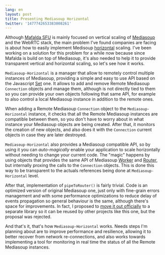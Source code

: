 ```yaml
---
lang: en
layout: post
title: Presenting Mediasoup Horizontal
twitter: '1477742653383008261'
---
```


Although [Mafalda SFU](https://mafalda.io) is mainly focused on vertical scaling
of [Mediasoup](https://mediasoup.org/) and the WebRTC stack, the main problem
I've found companies are facing is about how to easily implement Medisoup
[horizontal](https://en.wikipedia.org/wiki/Scalability#Horizontal_or_scale_out)
scaling. I've been working on a solution for this problem for a while now
because since Mafalda is build on top of Mediasoup, it's also needed to help it
to provide transparent vertical and horizontal scaling, so let's see how it
works.

`Mediasoup-Horizontal` is a manager that allow to remotely control multiple
instances of Mediasoup, providing a simple and easy to use API based on the
Javascript
[Set](https://developer.mozilla.org/en-US/docs/Web/JavaScript/Reference/Global_Objects/Set)
one. It allows to add and remove Remote Mediasoup `Connection` objects and
manage them, although is not directly tied to them so you can provide your own
objects following that same API, for example to also control a local Mediasoup
instance in addition to the remote ones.

When adding a Remote Mediasoup `Connection` object to the `Mediasoup-Horizontal`
instance, it checks that all the Remote Mediasoup instances are compatible
between them, so you don't have to worry about in what instance your Mediasoup
objects are being created. After that, it monitors the creation of new objects,
and also does it with the `Connection` current objects in case they are later
destroyed.

`Mediasoup-Horizontal` also provides a Mediasoup compatible API, so by using it
you can *auto-magically* enable your application to scale horizontally without
needing to change your current code. The "magic" happens by using objects that
provides the same API of Mediasoup
[Worker](https://mediasoup.org/documentation/v3/mediasoup/api/#worker) and
[Router](https://mediasoup.org/documentation/v3/mediasoup/api/#router), but
internally proxing the calls to the `Connection` objects. This is done this way
to be transparent to the actuals references being done at `Mediasoup-Horizontal`
level.

After that, implementation of `pipeToRouter()` is fairly trivial. Code is an
optimized version of original Mediasoup one, just only with fine-grain errors
management and with some performance optimizations to reduce delay of events
propagation so general behaviour is the same, although there's space for
improvements. In fact, I proposed to
[move it out officially](https://github.com/versatica/mediasoup/issues/705) to a
separate library so it can be reused by other projects like this one, but the
proposal was rejected.

And that's it, that's how `Mediasoup-Horizontal` works. Needs steps I'm planning
about are to improve performance and resilience, allowing it to better recover
from network re-connections, and also works towards implementing a tool for
monitoring in real time the status of all the Remote Mediasoup instances.
